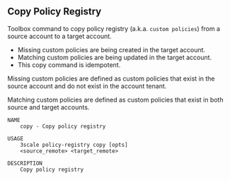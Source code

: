## Copy Policy Registry

Toolbox command to copy policy registry (a.k.a. `custom policies`) from a source account to a target account.
* Missing custom policies are being created in the target account.
* Matching custom policies are being updated in the target account.
* This copy command is idempotent.

Missing custom policies are defined as custom policies that exist in the source account and do not exist in the account tenant.

Matching custom policies are defined as custom policies that exist in both source and target accounts.

```shell
NAME
    copy - Copy policy registry

USAGE
    3scale policy-registry copy [opts]
    <source_remote> <target_remote>

DESCRIPTION
    Copy policy registry
```
